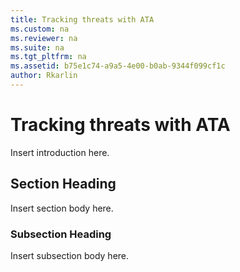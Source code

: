 ```yaml
---
title: Tracking threats with ATA
ms.custom: na
ms.reviewer: na
ms.suite: na
ms.tgt_pltfrm: na
ms.assetid: b75e1c74-a9a5-4e00-b0ab-9344f099cf1c
author: Rkarlin
---
```

# Tracking threats with ATA
Insert introduction here.

## Section Heading
Insert section body here.

### Subsection Heading
Insert subsection body here.

